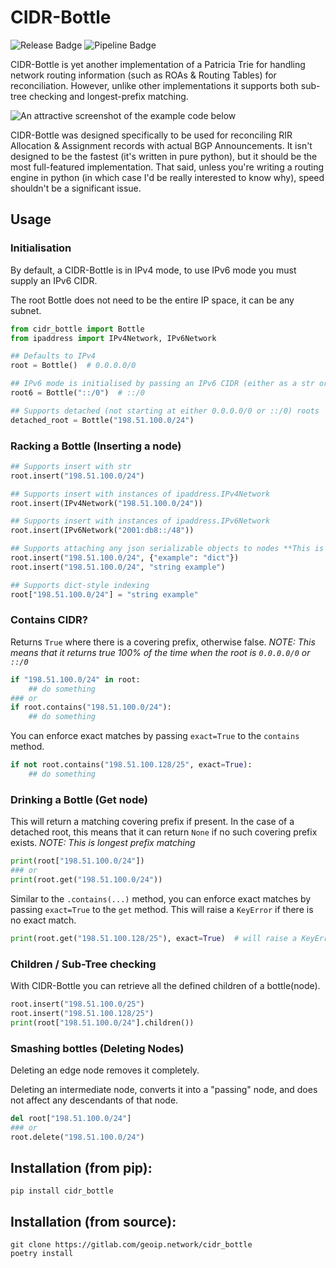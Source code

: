 # CIDR-Bottle
![Release Badge](https://gitlab.com/geoip.network/cidr_bottle/-/badges/release.svg)
![Pipeline Badge](https://gitlab.com/geoip.network/cidr_bottle/badges/main/pipeline.svg)

CIDR-Bottle is yet another implementation of a Patricia Trie for handling network routing information (such as ROAs & Routing Tables) for reconciliation.
However, unlike other implementations it supports both sub-tree checking and longest-prefix matching.

![An attractive screenshot of the example code below](https://gitlab.com/geoip.network/cidr_bottle/-/raw/a57fe64864d8b05d71dde9ba32687319ca4fdbb8/screenshots/screenshot.png)

CIDR-Bottle was designed specifically to be used for reconciling RIR Allocation & Assignment records with actual BGP Announcements.
It isn't designed to be the fastest (it's written in pure python), but it should be the most full-featured implementation. 
That said, unless you're writing a routing engine in python (in which case I'd be really interested to know why), speed shouldn't be a significant issue.

## Usage
### Initialisation
By default, a CIDR-Bottle is in IPv4 mode, to use IPv6 mode you must supply an IPv6 CIDR.

The root Bottle does not need to be the entire IP space, it can be any subnet.
```python
from cidr_bottle import Bottle
from ipaddress import IPv4Network, IPv6Network

## Defaults to IPv4
root = Bottle()  # 0.0.0.0/0

## IPv6 mode is initialised by passing an IPv6 CIDR (either as a str or an instance of ipaddress.IPv6Network) 
root6 = Bottle("::/0")  # ::/0

## Supports detached (not starting at either 0.0.0.0/0 or ::/0) roots
detached_root = Bottle("198.51.100.0/24")
```

### Racking a Bottle (Inserting a node)
```python
## Supports insert with str
root.insert("198.51.100.0/24")

## Supports insert with instances of ipaddress.IPv4Network
root.insert(IPv4Network("198.51.100.0/24"))

## Supports insert with instances of ipaddress.IPv6Network
root.insert(IPv6Network("2001:db8::/48"))

## Supports attaching any json serializable objects to nodes **This is important for future planned releases**
root.insert("198.51.100.0/24", {"example": "dict"})
root.insert("198.51.100.0/24", "string example")

## Supports dict-style indexing
root["198.51.100.0/24"] = "string example"
```

### Contains CIDR?
Returns `True` where there is a covering prefix, otherwise false.
*NOTE: This means that it returns true 100% of the time when the root is `0.0.0.0/0` or `::/0`*
```python
if "198.51.100.0/24" in root:
    ## do something
### or
if root.contains("198.51.100.0/24"):
    ## do something
```
You can enforce exact matches by passing `exact=True` to the `contains` method.
```python
if not root.contains("198.51.100.128/25", exact=True):
    ## do something
```

### Drinking a Bottle (Get node)
This will return a matching covering prefix if present. 
In the case of a detached root, this means that it can return `None` if no such covering prefix exists.
*NOTE: This is longest prefix matching*
```python
print(root["198.51.100.0/24"])
### or
print(root.get("198.51.100.0/24"))
```
Similar to the `.contains(...)` method, you can enforce exact matches by passing `exact=True` to the `get` method. 
This will raise a `KeyError` if there is no exact match.
```python
print(root.get("198.51.100.128/25"), exact=True)  # will raise a KeyError("no exact match found")
```

### Children / Sub-Tree checking
With CIDR-Bottle you can retrieve all the defined children of a bottle(node).
```python
root.insert("198.51.100.0/25")
root.insert("198.51.100.128/25")
print(root["198.51.100.0/24"].children())
```

### Smashing bottles (Deleting Nodes)
Deleting an edge node removes it completely.

Deleting an intermediate node, converts it into a "passing" node, and does not affect any descendants of that node.
```python
del root["198.51.100.0/24"]
### or
root.delete("198.51.100.0/24")
```


## Installation (from pip):
```shell
pip install cidr_bottle
```

## Installation (from source):
```shell
git clone https://gitlab.com/geoip.network/cidr_bottle
poetry install
```